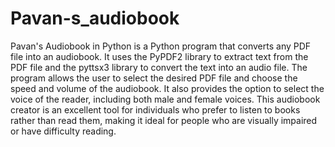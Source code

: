 # Pavan-s_audiobook

Pavan's Audiobook in Python is a Python program that converts any PDF file into an audiobook. It uses the PyPDF2 library to extract text from the PDF file and the pyttsx3 library to convert the text into an audio file. The program allows the user to select the desired PDF file and choose the speed and volume of the audiobook. It also provides the option to select the voice of the reader, including both male and female voices. This audiobook creator is an excellent tool for individuals who prefer to listen to books rather than read them, making it ideal for people who are visually impaired or have difficulty reading.
